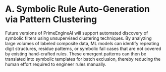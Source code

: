 # A. Symbolic Rule Auto-Generation via Pattern Clustering

Future versions of PrimeEngineAI will support automated discovery of symbolic filters using unsupervised clustering techniques. By analyzing large volumes of labeled composite data, ML models can identify repeating digit structures, residue patterns, or symbolic fail cases that are not covered by existing hand-crafted rules. These emergent patterns can then be translated into symbolic templates for batch exclusion, thereby reducing the human effort required to engineer rules manually.

